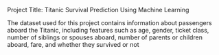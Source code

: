 
 Project Title: Titanic Survival Prediction Using Machine Learning

The dataset used for this project contains information about passengers aboard the Titanic, including features such as age,
gender, ticket class, number of siblings or spouses aboard, number of parents or children aboard, fare, and whether they survived or not
